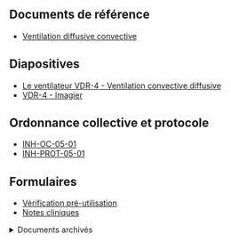 ---
---
## Documents de référence

- [Ventilation diffusive
	convective](https://progrt.github.io/manuel/manuel.pdf)

## Diapositives

- [Le ventilateur VDR-4 - Ventilation convective diffusive](https://progrt.github.io/VDR4101/vdr4101.pdf)
- [VDR-4 - Imagier](https://progrt.github.io/imagiervdr4/imagier.pdf)

## Ordonnance collective et protocole

- [INH-OC-05-01](documents/INH-OC-05-01.pdf)
- [INH-PROT-05-01](documents/INH-PROT-05-01.pdf)

## Formulaires

- [Vérification pré-utilisation](documents/4004886.pdf)
- [Notes cliniques](documents/FUM-1111.pdf)

<details>
	<summary>Documents archivés</summary>
	<ul>
		<li><a href="documents/notes.pdf">Notes de cours</a></li>
		<li><a href="https://progrt.github.io/suplement/suplement.pdf">Notes de cours</a></li>
	</ul>
</details>
